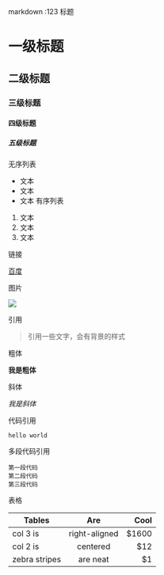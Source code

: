 markdown :123
标题
# 一级标题
## 二级标题
### 三级标题
#### 四级标题
##### 五级标题
无序列表
- 文本
- 文本
- 文本
有序列表
1. 文本
2. 文本
3. 文本

链接

[百度](http://www.baidu.com)

图片

![](http://img07.tooopen.com/images/20170301/tooopen_sy_200052155387.jpg)

引用
> 引用一些文字，会有背景的样式

粗体

**我是粗体**

斜体

*我是斜体*

代码引用

`hello world`

多段代码引用

```
第一段代码
第二段代码
第三段代码
```

表格

| Tables        | Are           | Cool  |
| ------------- |:-------------:| -----:|
| col 3 is      | right-aligned | $1600 |
| col 2 is      | centered      |   $12 |
| zebra stripes | are neat      |    $1 |
